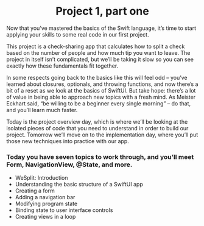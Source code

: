 
# <center>Project 1, part one</center>

Now that you’ve mastered the basics of the Swift language, it’s time to start applying your skills to some real code in our first project.

This project is a check-sharing app that calculates how to split a check based on the number of people and how much tip you want to leave. The project in itself isn’t complicated, but we’ll be taking it slow so you can see exactly how these fundamentals fit together.

In some respects going back to the basics like this will feel odd – you’ve learned about closures, optionals, and throwing functions, and now there’s a bit of a reset as we look at the basics of SwiftUI. But take hope: there’s a lot of value in being able to approach new topics with a fresh mind. As Meister Eckhart said, “be willing to be a beginner every single morning” – do that, and you’ll learn much faster.

Today is the project overview day, which is where we’ll be looking at the isolated pieces of code that you need to understand in order to build our project. Tomorrow we’ll move on to the implementation day, where you’ll put those new techniques into practice with our app.

### Today you have seven topics to work through, and you’ll meet **Form, NavigationView, @State**, and more.

 - WeSplit: Introduction
 - Understanding the basic structure of a SwiftUI app
 - Creating a form
 - Adding a navigation bar
 - Modifying program state
 - Binding state to user interface controls
 - Creating views in a loop
